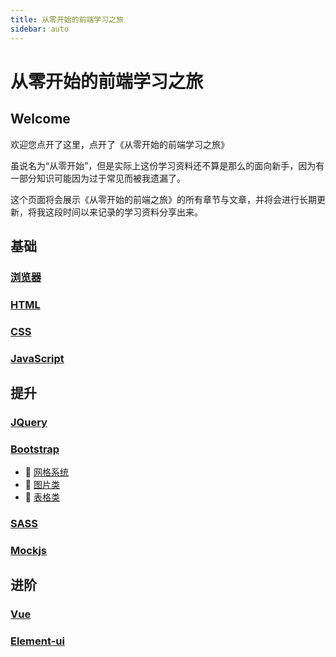 ```yaml
---
title: 从零开始的前端学习之旅
sidebar: auto
---
```


# 从零开始的前端学习之旅

## Welcome

欢迎您点开了这里，点开了《从零开始的前端学习之旅》

虽说名为“从零开始”，但是实际上这份学习资料还不算是那么的面向新手，因为有一部分知识可能因为过于常见而被我遗漏了。

这个页面将会展示《从零开始的前端之旅》的所有章节与文章，并将会进行长期更新，将我这段时间以来记录的学习资料分享出来。


## 基础

### [浏览器](/guide/fornt-end-learn/browser/borwser)

### [HTML](/guide/fornt-end-learn/base/HTML)

### [CSS](/guide/fornt-end-learn/base/CSS)

### [JavaScript](/guide/fornt-end-learn/base/JavaScript)

## 提升

### [JQuery](/guide/fornt-end-learn/promote/JQuery/)

### [Bootstrap](/guide/fornt-end-learn/promote/Bootstrap/)

- :link: [网格系统](/guide/fornt-end-learn/promote/Boostrap/网格系统.html)
- :link: [图片类](/guide/fornt-end-learn/promote/Boostrap/图片类.html)
- :link: [表格类](/guide/fornt-end-learn/promote/Boostrap/表格类.html)

### [SASS](/guide/fornt-end-learn/promote/SASS/)

### [Mockjs](/guide/fornt-end-learn/promote/Mockjs/)

## 进阶

### [Vue](/guide/fornt-end-learn/advanced/Vue/)

### [Element-ui](/guide/fornt-end-learn/advanced/Element-ui/)
